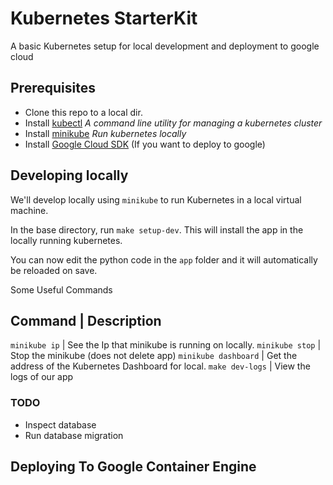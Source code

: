 # Kubernetes StarterKit
A basic Kubernetes setup for local development and deployment to google cloud

## Prerequisites
  * Clone this repo to a local dir.
  * Install [kubectl](http://kubernetes.io/docs/user-guide/prereqs/)
    _A command line utility for managing a kubernetes cluster_
  * Install [minikube](https://github.com/kubernetes/minikube)
    _Run kubernetes locally_
  * Install [Google Cloud SDK](https://cloud.google.com/sdk/)
    (If you want to deploy to google)


## Developing locally

We'll develop locally using `minikube` to run Kubernetes in a local virtual machine.

In the base directory, run `make setup-dev`.  This will install the app in the locally running kubernetes.

You can now edit the python code in the `app` folder and it will automatically be reloaded on save.

Some Useful Commands

Command                | Description
------------------------------------------
`minikube ip`          | See the Ip that minikube is running on locally.
`minikube stop`        | Stop the minikube (does not delete app)
`minikube dashboard`   | Get the address of the Kubernetes Dashboard for local.
`make dev-logs`        | View the logs of our app


### TODO
  * Inspect database
  * Run database migration

## Deploying To Google Container Engine
